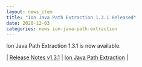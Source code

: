 ```yaml
---
layout: news_item
title: "Ion Java Path Extraction 1.3.1 Released"
date: 2020-12-03
categories: news ion-java-path-extraction
---
```


Ion Java Path Extraction 1.3.1 is now available.

| [Release Notes v1.3.1](https://github.com/amazon-ion/ion-java-path-extraction/releases/tag/v1.3.1) | [Ion Java Path Extraction](https://github.com/amazon-ion/ion-java-path-extraction) |

